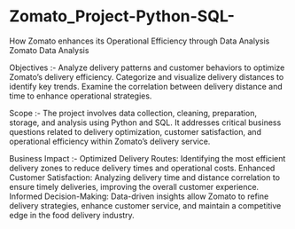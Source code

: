 # Zomato_Project-Python-SQL-
How Zomato enhances its Operational Efficiency through Data Analysis
Zomato Data Analysis

Objectives :-
Analyze delivery patterns and customer behaviors to optimize Zomato’s delivery efficiency.
Categorize and visualize delivery distances to identify key trends.
Examine the correlation between delivery distance and time to enhance operational strategies.

Scope :-
The project involves data collection, cleaning, preparation, storage, and analysis using Python and SQL. It addresses critical business questions related to delivery optimization, customer satisfaction, and operational efficiency within Zomato’s delivery service.

Business Impact :-
Optimized Delivery Routes: Identifying the most efficient delivery zones to reduce delivery times and operational costs.
Enhanced Customer Satisfaction: Analyzing delivery time and distance correlation to ensure timely deliveries, improving the overall customer experience.
Informed Decision-Making: Data-driven insights allow Zomato to refine delivery strategies, enhance customer service, and maintain a competitive edge in the food delivery industry.

